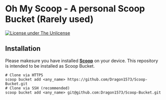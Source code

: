 # Oh My Scoop - A personal Scoop Bucket (Rarely used)

[![License under The Unlicense](https://img.shields.io/github/license/Dragon1573/Scoop-Bucket?color=blue&label=License)](https://github.com/Dragon1573/Scoop-Bucket/blob/main/LICENSE)

## Installation

Please makesure you have installed [**Scoop**](https://scoop.sh/) on your device. This repository is intended to be installed as Scoop Bucket.

```pwsh
# Clone via HTTPS
scoop bucket add <any_name> https://github.com/Dragon1573/Scoop-Bucket.git
# Clone via SSH (recommended)
scoop bucket add <any_name> git@github.com:Dragon1573/Scoop-Bucket.git
```
